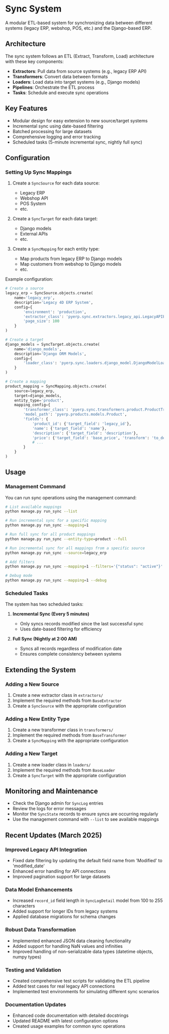 # Sync System

A modular ETL-based system for synchronizing data between different systems (legacy ERP, webshop, POS, etc.) and the Django-based ERP.

## Architecture

The sync system follows an ETL (Extract, Transform, Load) architecture with these key components:

- **Extractors**: Pull data from source systems (e.g., legacy ERP API)
- **Transformers**: Convert data between formats
- **Loaders**: Load data into target systems (e.g., Django models)
- **Pipelines**: Orchestrate the ETL process
- **Tasks**: Schedule and execute sync operations

## Key Features

- Modular design for easy extension to new source/target systems
- Incremental sync using date-based filtering
- Batched processing for large datasets
- Comprehensive logging and error tracking
- Scheduled tasks (5-minute incremental sync, nightly full sync)

## Configuration

### Setting Up Sync Mappings

1. Create a `SyncSource` for each data source:
   - Legacy ERP
   - Webshop API
   - POS System
   - etc.

2. Create a `SyncTarget` for each data target:
   - Django models
   - External APIs
   - etc.

3. Create a `SyncMapping` for each entity type:
   - Map products from legacy ERP to Django models
   - Map customers from webshop to Django models
   - etc.

Example configuration:

```python
# Create a source
legacy_erp = SyncSource.objects.create(
    name='legacy_erp',
    description='Legacy 4D ERP System',
    config={
        'environment': 'production',
        'extractor_class': 'pyerp.sync.extractors.legacy_api.LegacyAPIExtractor',
        'page_size': 100
    }
)

# Create a target
django_models = SyncTarget.objects.create(
    name='django_models',
    description='Django ORM Models',
    config={
        'loader_class': 'pyerp.sync.loaders.django_model.DjangoModelLoader'
    }
)

# Create a mapping
product_mapping = SyncMapping.objects.create(
    source=legacy_erp,
    target=django_models,
    entity_type='product',
    mapping_config={
        'transformer_class': 'pyerp.sync.transformers.product.ProductTransformer',
        'model_path': 'pyerp.products.models.Product',
        'fields': {
            'product_id': {'target_field': 'legacy_id'},
            'name': {'target_field': 'name'},
            'description': {'target_field': 'description'},
            'price': {'target_field': 'base_price', 'transform': 'to_decimal'},
            # ...
        }
    }
)
```

## Usage

### Management Command

You can run sync operations using the management command:

```bash
# List available mappings
python manage.py run_sync --list

# Run incremental sync for a specific mapping
python manage.py run_sync --mapping=1

# Run full sync for all product mappings
python manage.py run_sync --entity-type=product --full

# Run incremental sync for all mappings from a specific source
python manage.py run_sync --source=legacy_erp

# Add filters
python manage.py run_sync --mapping=1 --filters='{"status": "active"}'

# Debug mode
python manage.py run_sync --mapping=1 --debug
```

### Scheduled Tasks

The system has two scheduled tasks:

1. **Incremental Sync (Every 5 minutes)**
   - Only syncs records modified since the last successful sync
   - Uses date-based filtering for efficiency

2. **Full Sync (Nightly at 2:00 AM)**
   - Syncs all records regardless of modification date
   - Ensures complete consistency between systems

## Extending the System

### Adding a New Source

1. Create a new extractor class in `extractors/`
2. Implement the required methods from `BaseExtractor`
3. Create a `SyncSource` with the appropriate configuration

### Adding a New Entity Type

1. Create a new transformer class in `transformers/`
2. Implement the required methods from `BaseTransformer`
3. Create a `SyncMapping` with the appropriate configuration

### Adding a New Target

1. Create a new loader class in `loaders/`
2. Implement the required methods from `BaseLoader`
3. Create a `SyncTarget` with the appropriate configuration

## Monitoring and Maintenance

- Check the Django admin for `SyncLog` entries
- Review the logs for error messages
- Monitor the `SyncState` records to ensure syncs are occurring regularly
- Use the management command with `--list` to see available mappings 

## Recent Updates (March 2025)

### Improved Legacy API Integration

- Fixed date filtering by updating the default field name from 'Modified' to 'modified_date'
- Enhanced error handling for API connections
- Improved pagination support for large datasets

### Data Model Enhancements

- Increased `record_id` field length in `SyncLogDetail` model from 100 to 255 characters
- Added support for longer IDs from legacy systems
- Applied database migrations for schema changes

### Robust Data Transformation

- Implemented enhanced JSON data cleaning functionality
- Added support for handling NaN values and infinities
- Improved handling of non-serializable data types (datetime objects, numpy types)

### Testing and Validation

- Created comprehensive test scripts for validating the ETL pipeline
- Added test cases for real legacy API connections
- Implemented test environments for simulating different sync scenarios

### Documentation Updates

- Enhanced code documentation with detailed docstrings
- Updated README with latest configuration options
- Created usage examples for common sync operations 